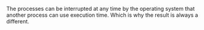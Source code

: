 The processes can be interrupted at any time by the operating system that another process can use execution time. Which is why the result is always a different.
